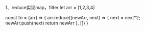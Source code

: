 1、reduce实现map，filter
let arr = [1,2,3,4]

const fn = (arr) => {
  arr.reduce((newArr, next) => {
    next = next*2;
    newArr.push(next)
    return newArr
  }, [])
}